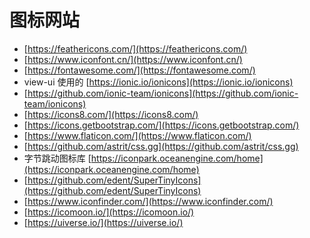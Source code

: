 # 图标网站

- [https://feathericons.com/](https://feathericons.com/)
- [https://www.iconfont.cn/](https://www.iconfont.cn/)
- [https://fontawesome.com/](https://fontawesome.com/)
- view-ui 使用的  [https://ionic.io/ionicons](https://ionic.io/ionicons)
- [https://github.com/ionic-team/ionicons](https://github.com/ionic-team/ionicons)
- [https://icons8.com/](https://icons8.com/)
- [https://icons.getbootstrap.com/](https://icons.getbootstrap.com/)
- [https://www.flaticon.com/](https://www.flaticon.com/)
- [https://github.com/astrit/css.gg](https://github.com/astrit/css.gg)
- 字节跳动图标库 [https://iconpark.oceanengine.com/home](https://iconpark.oceanengine.com/home)
- [https://github.com/edent/SuperTinyIcons](https://github.com/edent/SuperTinyIcons)
- [https://www.iconfinder.com/](https://www.iconfinder.com/)
- [https://icomoon.io/](https://icomoon.io/)
- [https://uiverse.io/](https://uiverse.io/)
